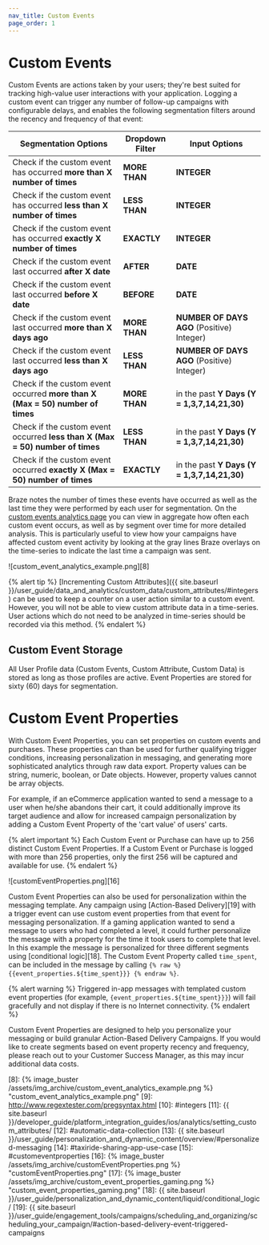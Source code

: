 ```yaml
---
nav_title: Custom Events
page_order: 1
---
```


# Custom Events

Custom Events are actions taken by your users; they're best suited for tracking high-value user interactions with your application. Logging a custom event can trigger any number of follow-up campaigns with configurable delays, and enables the following segmentation filters around the recency and frequency of that event:

| Segmentation Options | Dropdown Filter | Input Options |
| ---------------------| --------------- | ------------- |
| Check if the custom event has occurred __more than X number of times__ | __MORE THAN__ | __INTEGER__ |
| Check if the custom event has occurred __less than X number of times__ | __LESS THAN__ | __INTEGER__ |
| Check if the custom event has occurred __exactly X number of times__ | __EXACTLY__ | __INTEGER__ |
| Check if the custom event last occurred __after X date__ | __AFTER__ | __DATE__ |
| Check if the custom event last occurred __before X date__ | __BEFORE__ | __DATE__ |
| Check if the custom event last occurred __more than X days ago__ | __MORE THAN__ | __NUMBER OF DAYS AGO__ (Positive) Integer) |
| Check if the custom event last occurred __less than X days ago__ | __LESS THAN__ | __NUMBER OF DAYS AGO__ (Positive) Integer) |
| Check if the custom event occurred __more than X (Max = 50) number of times__ | __MORE THAN__ | in the past __Y Days (Y = 1,3,7,14,21,30)__ |
| Check if the custom event occurred __less than X (Max = 50) number of times__ | __LESS THAN__ | in the past __Y Days (Y = 1,3,7,14,21,30)__ |
| Check if the custom event occurred __exactly X (Max = 50) number of times__ | __EXACTLY__ | in the past __Y Days (Y = 1,3,7,14,21,30)__ |

Braze notes the number of times these events have occurred as well as the last time they were performed by each user for segmentation. On the [custom events analytics page][7] you can view in aggregate how often each custom event occurs, as well as by segment over time for more detailed analysis. This is particularly useful to view how your campaigns have affected custom event activity by looking at the gray lines Braze overlays on the time-series to indicate the last time a campaign was sent.

![custom_event_analytics_example.png][8]

{% alert tip %}
[Incrementing Custom Attributes]({{ site.baseurl }}/user_guide/data_and_analytics/custom_data/custom_attributes/#integers) can be used to keep a counter on a user action similar to a custom event. However, you will not be able to view custom attribute data in a time-series. User actions which do not need to be analyzed in time-series should be recorded via this method.
{% endalert %}

## Custom Event Storage

All User Profile data (Custom Events, Custom Attribute, Custom Data) is stored as long as those profiles are active. Event Properties are stored for sixty (60) days for segmentation.


# Custom Event Properties

With Custom Event Properties, you can set properties on custom events and purchases. These properties can than be used for further qualifying trigger conditions, increasing personalization in messaging, and generating more sophisticated analytics through raw data export. Property values can be string, numeric, boolean, or Date objects. However, property values cannot be array objects.

For example, if an eCommerce application wanted to send a message to a user when he/she abandons their cart, it could additionally improve its target audience and allow for increased campaign personalization by adding a Custom Event Property of the 'cart value' of users' carts.

{% alert important %}
Each Custom Event or Purchase can have up to 256 distinct Custom Event Properties. If a Custom Event or Purchase is logged with more than 256 properties, only the first 256 will be captured and available for use.
{% endalert %}

![customEventProperties.png][16]

Custom Event Properties can also be used for personalization within the messaging template. Any campaign using [Action-Based Delivery][19] with a trigger event can use custom event properties from that event for messaging personalization. If a gaming application wanted to send a message to users who had completed a level, it could further personalize the message with a property for the time it took users to complete that level. In this example the message is personalized for three different segments using [conditional logic][18].  The Custom Event Property called ``time_spent``, can be included in the message by calling ``{% raw %} {{event_properties.${time_spent}}} {% endraw %}``.

{% alert warning %}
Triggered in-app messages with templated custom event properties (for example, ``{event_properties.${time_spent}}}``) will fail gracefully and not display if there is no Internet connectivity.
{% endalert %}

Custom Event Properties are designed to help you personalize your messaging or build granular Action-Based Delivery Campaigns. If you would like to create segments based on event property recency and frequency, please reach out to your Customer Success Manager, as this may incur additional data costs.


[7]: https://dashboard-01.braze.com/dashboard/custom_events/
[8]: {% image_buster /assets/img_archive/custom_event_analytics_example.png %} "custom_event_analytics_example.png"
[9]: http://www.regextester.com/pregsyntax.html
[10]: #integers
[11]: {{ site.baseurl }}/developer_guide/platform_integration_guides/ios/analytics/setting_custom_attributes/
[12]: #automatic-data-collection
[13]: {{ site.baseurl }}/user_guide/personalization_and_dynamic_content/overview/#personalized-messaging
[14]: #taxiride-sharing-app-use-case
[15]: #customeventproperties
[16]: {% image_buster /assets/img_archive/customEventProperties.png %} "customEventProperties.png"
[17]: {% image_buster /assets/img_archive/custom_event_properties_gaming.png %} "custom_event_properties_gaming.png"
[18]: {{ site.baseurl }}/user_guide/personalization_and_dynamic_content/liquid/conditional_logic/
[19]: {{ site.baseurl }}/user_guide/engagement_tools/campaigns/scheduling_and_organizing/scheduling_your_campaign/#action-based-delivery-event-triggered-campaigns
